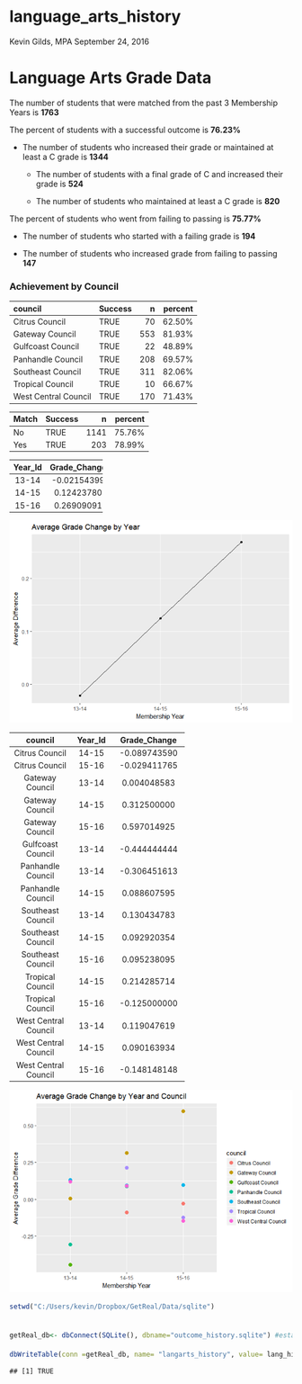 language\_arts\_history
================
Kevin Gilds, MPA
September 24, 2016

Language Arts Grade Data
========================

The number of students that were matched from the past 3 Membership Years is **1763**

The percent of students with a successful outcome is **76.23%**

-   The number of students who increased their grade or maintained at least a C grade is **1344**

    -   The number of students with a final grade of C and increased their grade is **524**

    -   The number of students who maintained at least a C grade is **820**

The percent of students who went from failing to passing is **75.77%**

-   The number of students who started with a failing grade is **194**

-   The number of students who increased grade from failing to passing **147**

### Achievement by Council

| council              | Success |    n|  percent|
|:---------------------|:--------|----:|--------:|
| Citrus Council       | TRUE    |   70|   62.50%|
| Gateway Council      | TRUE    |  553|   81.93%|
| Gulfcoast Council    | TRUE    |   22|   48.89%|
| Panhandle Council    | TRUE    |  208|   69.57%|
| Southeast Council    | TRUE    |  311|   82.06%|
| Tropical Council     | TRUE    |   10|   66.67%|
| West Central Council | TRUE    |  170|   71.43%|

| Match | Success |     n|  percent|
|:------|:--------|-----:|--------:|
| No    | TRUE    |  1141|   75.76%|
| Yes   | TRUE    |   203|   78.99%|

<table style="width:33%;">
<colgroup>
<col width="13%" />
<col width="19%" />
</colgroup>
<thead>
<tr class="header">
<th align="center">Year_Id</th>
<th align="center">Grade_Change</th>
</tr>
</thead>
<tbody>
<tr class="odd">
<td align="center">13-14</td>
<td align="center">-0.02154399</td>
</tr>
<tr class="even">
<td align="center">14-15</td>
<td align="center">0.12423780</td>
</tr>
<tr class="odd">
<td align="center">15-16</td>
<td align="center">0.26909091</td>
</tr>
</tbody>
</table>

![](Figs/plot_council_lang_summary-1.png)

<table style="width:62%;">
<colgroup>
<col width="29%" />
<col width="13%" />
<col width="19%" />
</colgroup>
<thead>
<tr class="header">
<th align="center">council</th>
<th align="center">Year_Id</th>
<th align="center">Grade_Change</th>
</tr>
</thead>
<tbody>
<tr class="odd">
<td align="center">Citrus Council</td>
<td align="center">14-15</td>
<td align="center">-0.089743590</td>
</tr>
<tr class="even">
<td align="center">Citrus Council</td>
<td align="center">15-16</td>
<td align="center">-0.029411765</td>
</tr>
<tr class="odd">
<td align="center">Gateway Council</td>
<td align="center">13-14</td>
<td align="center">0.004048583</td>
</tr>
<tr class="even">
<td align="center">Gateway Council</td>
<td align="center">14-15</td>
<td align="center">0.312500000</td>
</tr>
<tr class="odd">
<td align="center">Gateway Council</td>
<td align="center">15-16</td>
<td align="center">0.597014925</td>
</tr>
<tr class="even">
<td align="center">Gulfcoast Council</td>
<td align="center">13-14</td>
<td align="center">-0.444444444</td>
</tr>
<tr class="odd">
<td align="center">Panhandle Council</td>
<td align="center">13-14</td>
<td align="center">-0.306451613</td>
</tr>
<tr class="even">
<td align="center">Panhandle Council</td>
<td align="center">14-15</td>
<td align="center">0.088607595</td>
</tr>
<tr class="odd">
<td align="center">Southeast Council</td>
<td align="center">13-14</td>
<td align="center">0.130434783</td>
</tr>
<tr class="even">
<td align="center">Southeast Council</td>
<td align="center">14-15</td>
<td align="center">0.092920354</td>
</tr>
<tr class="odd">
<td align="center">Southeast Council</td>
<td align="center">15-16</td>
<td align="center">0.095238095</td>
</tr>
<tr class="even">
<td align="center">Tropical Council</td>
<td align="center">14-15</td>
<td align="center">0.214285714</td>
</tr>
<tr class="odd">
<td align="center">Tropical Council</td>
<td align="center">15-16</td>
<td align="center">-0.125000000</td>
</tr>
<tr class="even">
<td align="center">West Central Council</td>
<td align="center">13-14</td>
<td align="center">0.119047619</td>
</tr>
<tr class="odd">
<td align="center">West Central Council</td>
<td align="center">14-15</td>
<td align="center">0.090163934</td>
</tr>
<tr class="even">
<td align="center">West Central Council</td>
<td align="center">15-16</td>
<td align="center">-0.148148148</td>
</tr>
</tbody>
</table>

![](Figs/lang_summary_council-1.png)

``` r
setwd("C:/Users/kevin/Dropbox/GetReal/Data/sqlite")


getReal_db<- dbConnect(SQLite(), dbname="outcome_history.sqlite") #established connection with d

dbWriteTable(conn =getReal_db, name= "langarts_history", value= lang_history, row.names=FALSE, overwrite=TRUE)
```

    ## [1] TRUE
